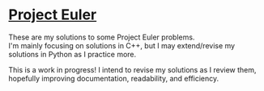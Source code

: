 # [Project Euler](https://projecteuler.net/)

<p> These are my solutions to some Project Euler problems.<br> 
I'm mainly focusing on solutions in C++, but I may extend/revise my solutions in Python as I practice more.</p>

<p> This is a work in progress! I intend to revise my solutions as I review them, hopefully improving documentation, readability, and efficiency.</p>
